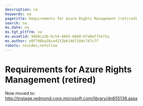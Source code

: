 ```yaml
---
description: na
keywords: na
pagetitle: Requirements for Azure Rights Management (retired)
search: na
ms.date: na
ms.tgt_pltfrm: na
ms.assetid: 94b9ca3b-bc54-4965-8d40-67e0af75e72a
ms.author: e8f708ba3bce4153b61467184c747c7f
robots: noindex,nofollow
---
```

# Requirements for Azure Rights Management (retired)
Now moved to: http://tnstage.redmond.corp.microsoft.com/library/dn655136.aspx

